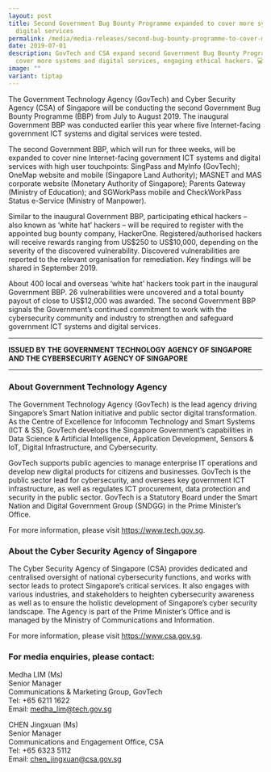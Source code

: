 ```yaml
---
layout: post
title: Second Government Bug Bounty Programme expanded to cover more systems and
  digital services
permalink: /media/media-releases/second-bug-bounty-programme-to-cover-more-systems-and-digital-services/
date: 2019-07-01
description: GovTech and CSA expand second Government Bug Bounty Programme to
  cover more systems and digital services, engaging ethical hackers. 💻🔍
image: ""
variant: tiptap
---
```

<p>The Government Technology Agency (GovTech) and Cyber Security Agency (CSA)
of Singapore will be conducting the second Government Bug Bounty Programme
(BBP) from July to August 2019. The inaugural Government BBP was conducted
earlier this year where five Internet-facing government ICT systems and
digital services were tested.</p>
<p>The second Government BBP, which will run for three weeks, will be expanded
to cover nine Internet-facing government ICT systems and digital services
with high user touchpoints: SingPass and MyInfo (GovTech); OneMap website
and mobile (Singapore Land Authority); MASNET and MAS corporate website
(Monetary Authority of Singapore); Parents Gateway (Ministry of Education);
and SGWorkPass mobile and CheckWorkPass Status e-Service (Ministry of Manpower).</p>
<p>Similar to the inaugural Government BBP, participating ethical hackers
– also known as ‘white hat’ hackers – will be required to register with
the appointed bug bounty company, HackerOne. Registered/authorised hackers
will receive rewards ranging from US$250 to US$10,000, depending on the
severity of the discovered vulnerability. Discovered vulnerabilities are
reported to the relevant organisation for remediation. Key findings will
be shared in September 2019.</p>
<p>About 400 local and overseas ‘white hat’ hackers took part in the inaugural
Government BBP. 26 vulnerabilities were uncovered and a total bounty payout
of close to US$12,000 was awarded. The second Government BBP signals the
Government’s continued commitment to work with the cybersecurity community
and industry to strengthen and safeguard government ICT systems and digital
services.</p>
<hr>
<p><strong>ISSUED BY THE GOVERNMENT TECHNOLOGY AGENCY OF SINGAPORE AND THE CYBERSECURITY AGENCY OF SINGAPORE</strong>
</p>
<hr>
<h3><strong>About Government Technology Agency</strong></h3>
<p>The Government Technology Agency (GovTech) is the lead agency driving
Singapore’s Smart Nation initiative and public sector digital transformation.
As the Centre of Excellence for Infocomm Technology and Smart Systems (ICT
&amp; SS), GovTech develops the Singapore Government’s capabilities in
Data Science &amp; Artificial Intelligence, Application Development, Sensors
&amp; IoT, Digital Infrastructure, and Cybersecurity.</p>
<p>GovTech supports public agencies to manage enterprise IT operations and
develop new digital products for citizens and businesses. GovTech is the
public sector lead for cybersecurity, and oversees key government ICT infrastructure,
as well as regulates ICT procurement, data protection and security in the
public sector. GovTech is a Statutory Board under the Smart Nation and
Digital Government Group (SNDGG) in the Prime Minister’s Office.</p>
<p>For more information, please visit <a href="https://www.tech.gov.sg/" rel="noopener noreferrer nofollow" target="_blank"><u>https://www.tech.gov.sg</u></a>.</p>
<h3><strong>About the Cyber Security Agency of Singapore</strong></h3>
<p>The Cyber Security Agency of Singapore (CSA) provides dedicated and centralised
oversight of national cybersecurity functions, and works with sector leads
to protect Singapore’s critical services. It also engages with various
industries, and stakeholders to heighten cybersecurity awareness as well
as to ensure the holistic development of Singapore’s cyber security landscape.
The Agency is part of the Prime Minister’s Office and is managed by the
Ministry of Communications and Information.</p>
<p>For more information, please visit <a href="https://www.csa.gov.sg/" rel="noopener noreferrer nofollow" target="_blank"><u>https://www.csa.gov.sg</u></a>.</p>
<h3><strong>For media enquiries, please contact:</strong></h3>
<p>Medha LIM (Ms)
<br>Senior Manager
<br>Communications &amp; Marketing Group, GovTech
<br>Tel: +65 6211 1622
<br>Email: <a href="mailto:medha_lim@tech.gov.sg" rel="noopener noreferrer nofollow" target="_blank"><u>medha_lim@tech.gov.sg</u></a>
</p>
<p>CHEN Jingxuan (Ms)
<br>Senior Manager
<br>Communications and Engagement Office, CSA
<br>Tel: +65 6323 5112
<br>Email: <a href="mailto:chen_jingxuan@csa.gov.sg" rel="noopener noreferrer nofollow" target="_blank"><u>chen_jingxuan@csa.gov.sg</u></a>
</p>